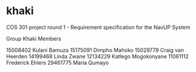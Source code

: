 # khaki
COS 301 project round 1 - Requirement specification for the NavUP System

Group Khaki Members

15008402 Kulani Bamuza
15175091 Dimpho Mahoko
15029779 Craig van Heerden
14199468 Linda Zwane
12134229 Katlego Mogokonyane
11061112 Frederick Ehlers
29461775 Maria Qumayo
